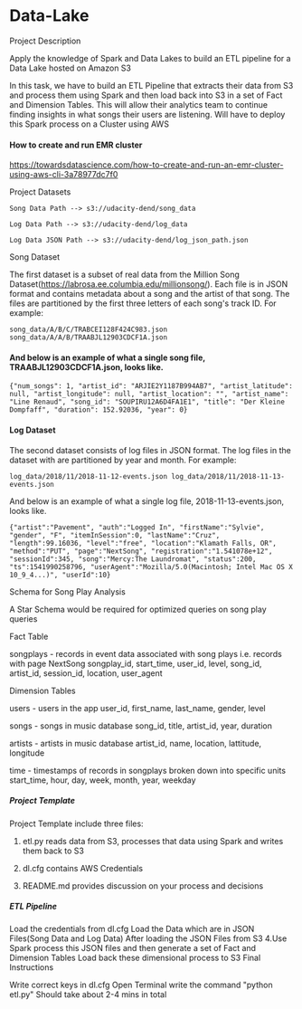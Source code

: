 # Data-Lake

Project Description

Apply the knowledge of Spark and Data Lakes to build an ETL pipeline for a Data Lake hosted on Amazon S3

In this task, we have to build an ETL Pipeline that extracts their data from S3 and process them using Spark and then load back into S3 in a set of Fact and Dimension Tables. This will allow their analytics team to continue finding insights in what songs their users are listening. Will have to deploy this Spark process on a Cluster using AWS

#### How to create and run EMR cluster

https://towardsdatascience.com/how-to-create-and-run-an-emr-cluster-using-aws-cli-3a78977dc7f0


Project Datasets

```
Song Data Path --> s3://udacity-dend/song_data 
```

```
Log Data Path --> s3://udacity-dend/log_data 
```

```
Log Data JSON Path --> s3://udacity-dend/log_json_path.json
```

Song Dataset

The first dataset is a subset of real data from the Million Song Dataset(https://labrosa.ee.columbia.edu/millionsong/). Each file is in JSON format and contains metadata about a song and the artist of that song. The files are partitioned by the first three letters of each song's track ID. For example:

```
song_data/A/B/C/TRABCEI128F424C983.json song_data/A/A/B/TRAABJL12903CDCF1A.json
```

#### And below is an example of what a single song file, TRAABJL12903CDCF1A.json, looks like.

```
{"num_songs": 1, "artist_id": "ARJIE2Y1187B994AB7", "artist_latitude": null, "artist_longitude": null, "artist_location": "", "artist_name": "Line Renaud", "song_id": "SOUPIRU12A6D4FA1E1", "title": "Der Kleine Dompfaff", "duration": 152.92036, "year": 0}
```

#### Log Dataset

The second dataset consists of log files in JSON format. The log files in the dataset with are partitioned by year and month. For example:

```
log_data/2018/11/2018-11-12-events.json log_data/2018/11/2018-11-13-events.json
```

And below is an example of what a single log file, 2018-11-13-events.json, looks like.

```
{"artist":"Pavement", "auth":"Logged In", "firstName":"Sylvie", "gender", "F", "itemInSession":0, "lastName":"Cruz", "length":99.16036, "level":"free", "location":"Klamath Falls, OR", "method":"PUT", "page":"NextSong", "registration":"1.541078e+12", "sessionId":345, "song":"Mercy:The Laundromat", "status":200, "ts":1541990258796, "userAgent":"Mozilla/5.0(Macintosh; Intel Mac OS X 10_9_4...)", "userId":10}
```

Schema for Song Play Analysis

A Star Schema would be required for optimized queries on song play queries

Fact Table

songplays - records in event data associated with song plays i.e. records with page NextSong songplay_id, start_time, user_id, level, song_id, artist_id, session_id, location, user_agent

Dimension Tables

users - users in the app user_id, first_name, last_name, gender, level

songs - songs in music database song_id, title, artist_id, year, duration

artists - artists in music database artist_id, name, location, lattitude, longitude

time - timestamps of records in songplays broken down into specific units start_time, hour, day, week, month, year, weekday

##### Project Template

Project Template include three files:

1. etl.py reads data from S3, processes that data using Spark and writes them back to S3

2. dl.cfg contains AWS Credentials

3. README.md provides discussion on your process and decisions

##### ETL Pipeline

Load the credentials from dl.cfg
Load the Data which are in JSON Files(Song Data and Log Data)
After loading the JSON Files from S3 4.Use Spark process this JSON files and then generate a set of Fact and Dimension Tables
Load back these dimensional process to S3
Final Instructions

Write correct keys in dl.cfg
Open Terminal write the command "python etl.py"
Should take about 2-4 mins in total
